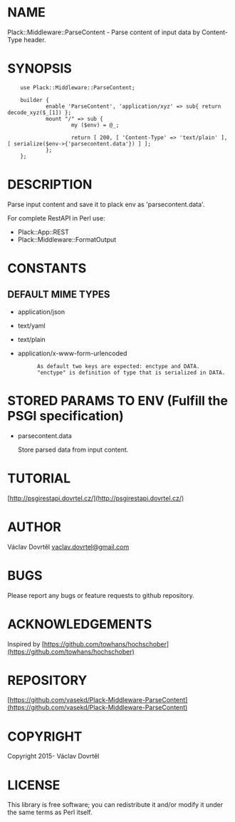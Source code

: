 # NAME

Plack::Middleware::ParseContent - Parse content of input data by Content-Type header.

# SYNOPSIS

        use Plack::Middleware::ParseContent;

        builder {
                enable 'ParseContent', 'application/xyz' => sub{ return decode_xyz($_[1]) };
                mount "/" => sub { 
                        my ($env) = @_;

                        return [ 200, [ 'Content-Type' => 'text/plain' ], [ serialize($env->{'parsecontent.data'}) ] ];
                };
        };

# DESCRIPTION

Parse input content and save it to plack env as 'parsecontent.data'.

For complete RestAPI in Perl use: 

- Plack::App::REST
- Plack::Middleware::FormatOutput

# CONSTANTS

## DEFAULT MIME TYPES

- application/json
- text/yaml
- text/plain
- application/x-www-form-urlencoded

            As default two keys are expected: enctype and DATA.
            "enctype" is definition of type that is serialized in DATA.

# STORED PARAMS TO ENV (Fulfill the PSGI specification)

- parsecontent.data

    Store parsed data from input content.

# TUTORIAL

[http://psgirestapi.dovrtel.cz/](http://psgirestapi.dovrtel.cz/)

# AUTHOR

Václav Dovrtěl <vaclav.dovrtel@gmail.com>

# BUGS

Please report any bugs or feature requests to github repository.

# ACKNOWLEDGEMENTS

Inspired by [https://github.com/towhans/hochschober](https://github.com/towhans/hochschober)

# REPOSITORY

[https://github.com/vasekd/Plack-Middleware-ParseContent](https://github.com/vasekd/Plack-Middleware-ParseContent)

# COPYRIGHT

Copyright 2015- Václav Dovrtěl

# LICENSE

This library is free software; you can redistribute it and/or modify
it under the same terms as Perl itself.
